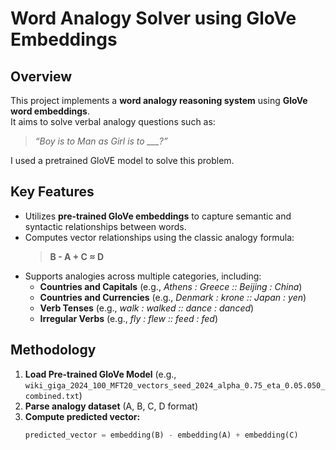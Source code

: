 # Word Analogy Solver using GloVe Embeddings

##  Overview
This project implements a **word analogy reasoning system** using **GloVe word embeddings**.  
It aims to solve verbal analogy questions such as:  
> *“Boy is to Man as Girl is to ___?”*  

I used a pretrained GloVE model to solve this problem.

## Key Features
- Utilizes **pre-trained GloVe embeddings** to capture semantic and syntactic relationships between words.  
- Computes vector relationships using the classic analogy formula:  
  > **B - A + C ≈ D**  
- Supports analogies across multiple categories, including:
  - **Countries and Capitals** (e.g., *Athens : Greece :: Beijing : China*)  
  - **Countries and Currencies** (e.g., *Denmark : krone :: Japan : yen*)  
  - **Verb Tenses** (e.g., *walk : walked :: dance : danced*)  
  - **Irregular Verbs** (e.g., *fly : flew :: feed : fed*)  

## Methodology
1. **Load Pre-trained GloVe Model** (e.g., `wiki_giga_2024_100_MFT20_vectors_seed_2024_alpha_0.75_eta_0.05.050_combined.txt`)  
2. **Parse analogy dataset** (A, B, C, D format)  
3. **Compute predicted vector:**  
   ```python
   predicted_vector = embedding(B) - embedding(A) + embedding(C)
